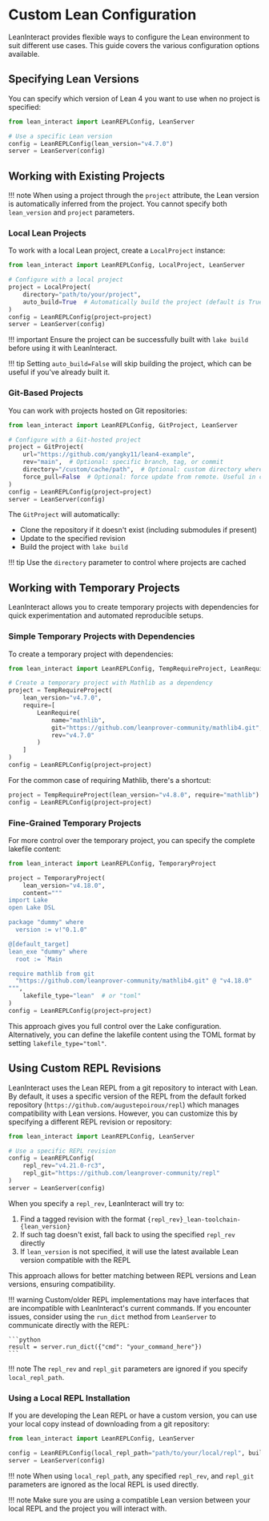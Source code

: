# Custom Lean Configuration

LeanInteract provides flexible ways to configure the Lean environment to suit different use cases. This guide covers the various configuration options available.

## Specifying Lean Versions

You can specify which version of Lean 4 you want to use when no project is specified:

```python
from lean_interact import LeanREPLConfig, LeanServer

# Use a specific Lean version
config = LeanREPLConfig(lean_version="v4.7.0")
server = LeanServer(config)
```

## Working with Existing Projects

!!! note
    When using a project through the `project` attribute, the Lean version is automatically inferred from the project. You cannot specify both `lean_version` and `project` parameters.

### Local Lean Projects

To work with a local Lean project, create a `LocalProject` instance:

```python
from lean_interact import LeanREPLConfig, LocalProject, LeanServer

# Configure with a local project
project = LocalProject(
    directory="path/to/your/project",
    auto_build=True  # Automatically build the project (default is True)
)
config = LeanREPLConfig(project=project)
server = LeanServer(config)
```

!!! important
    Ensure the project can be successfully built with `lake build` before using it with LeanInteract.

!!! tip
    Setting `auto_build=False` will skip building the project, which can be useful if you've already built it.

### Git-Based Projects

You can work with projects hosted on Git repositories:

```python
from lean_interact import LeanREPLConfig, GitProject, LeanServer

# Configure with a Git-hosted project
project = GitProject(
    url="https://github.com/yangky11/lean4-example",
    rev="main",  # Optional: specific branch, tag, or commit
    directory="/custom/cache/path",  # Optional: custom directory where the project will be cloned
    force_pull=False  # Optional: force update from remote. Useful in case you already have the project cloned and the branch has been updated.
)
config = LeanREPLConfig(project=project)
server = LeanServer(config)
```

The `GitProject` will automatically:

- Clone the repository if it doesn't exist (including submodules if present)
- Update to the specified revision
- Build the project with `lake build`

!!! tip
    Use the `directory` parameter to control where projects are cached

## Working with Temporary Projects

LeanInteract allows you to create temporary projects with dependencies for quick experimentation and automated reproducible setups.

### Simple Temporary Projects with Dependencies

To create a temporary project with dependencies:

```python
from lean_interact import LeanREPLConfig, TempRequireProject, LeanRequire

# Create a temporary project with Mathlib as a dependency
project = TempRequireProject(
    lean_version="v4.7.0",
    require=[
        LeanRequire(
            name="mathlib",
            git="https://github.com/leanprover-community/mathlib4.git",
            rev="v4.7.0"
        )
    ]
)
config = LeanREPLConfig(project=project)
```

For the common case of requiring Mathlib, there's a shortcut:

```python
project = TempRequireProject(lean_version="v4.8.0", require="mathlib")
config = LeanREPLConfig(project=project)
```

### Fine-Grained Temporary Projects

For more control over the temporary project, you can specify the complete lakefile content:

```python
from lean_interact import LeanREPLConfig, TemporaryProject

project = TemporaryProject(
    lean_version="v4.18.0",
    content="""
import Lake
open Lake DSL

package "dummy" where
  version := v!"0.1.0"

@[default_target]
lean_exe "dummy" where
  root := `Main

require mathlib from git
  "https://github.com/leanprover-community/mathlib4.git" @ "v4.18.0"
""",
    lakefile_type="lean"  # or "toml"
)
config = LeanREPLConfig(project=project)
```

This approach gives you full control over the Lake configuration.
Alternatively, you can define the lakefile content using the TOML format by setting `lakefile_type="toml"`.

## Using Custom REPL Revisions

LeanInteract uses the Lean REPL from a git repository to interact with Lean. By default, it uses a specific version of the REPL from the default forked repository (`https://github.com/augustepoiroux/repl`) which manages compatibility with Lean versions. However, you can customize this by specifying a different REPL revision or repository:

```python
from lean_interact import LeanREPLConfig, LeanServer

# Use a specific REPL revision
config = LeanREPLConfig(
    repl_rev="v4.21.0-rc3",
    repl_git="https://github.com/leanprover-community/repl"
)
server = LeanServer(config)
```

When you specify a `repl_rev`, LeanInteract will try to:

1. Find a tagged revision with the format `{repl_rev}_lean-toolchain-{lean_version}`
2. If such tag doesn't exist, fall back to using the specified `repl_rev` directly
3. If `lean_version` is not specified, it will use the latest available Lean version compatible with the REPL

This approach allows for better matching between REPL versions and Lean versions, ensuring compatibility.

!!! warning
    Custom/older REPL implementations may have interfaces that are incompatible with LeanInteract's current commands. If you encounter issues, consider using the `run_dict` method from `LeanServer` to communicate directly with the REPL:

    ```python
    result = server.run_dict({"cmd": "your_command_here"})
    ```

!!! note
    The `repl_rev` and `repl_git` parameters are ignored if you specify `local_repl_path`.

### Using a Local REPL Installation

If you are developing the Lean REPL or have a custom version, you can use your local copy instead of downloading from a git repository:

```python
from lean_interact import LeanREPLConfig, LeanServer

config = LeanREPLConfig(local_repl_path="path/to/your/local/repl", build_repl=True)
server = LeanServer(config)
```

!!! note
    When using `local_repl_path`, any specified `repl_rev`, and `repl_git` parameters are ignored as the local REPL is used directly.

!!! note
    Make sure you are using a compatible Lean version between your local REPL and the project you will interact with.
